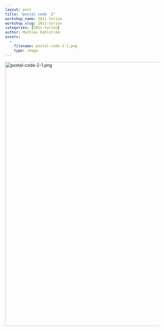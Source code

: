 ```yaml
---
layout: post
title: "postal code  2"
workshop_name: 2011 Torino
workshop_slug: 2011-torino
categories: [2011-torino]
author: Mathias Dahlström
assets:
  -
    filename: postal-code-2-1.png
    type: image
---
```

<img alt="postal-code-2-1.png" src="http://workshops.nodebox.net/2011-torino/postal-code-2-1.png" width="720" height="864" class="mt-image-none" /><br /><div><br /></div>
